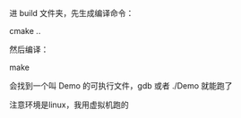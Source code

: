 进 build 文件夹，先生成编译命令：

cmake ..

然后编译：

make 

会找到一个叫 Demo 的可执行文件，gdb 或者 ./Demo 就能跑了

注意环境是linux，我用虚拟机跑的
